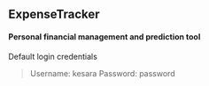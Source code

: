 ## ExpenseTracker
#### Personal financial management and prediction tool

Default login credentials
> Username: kesara
> Password: password